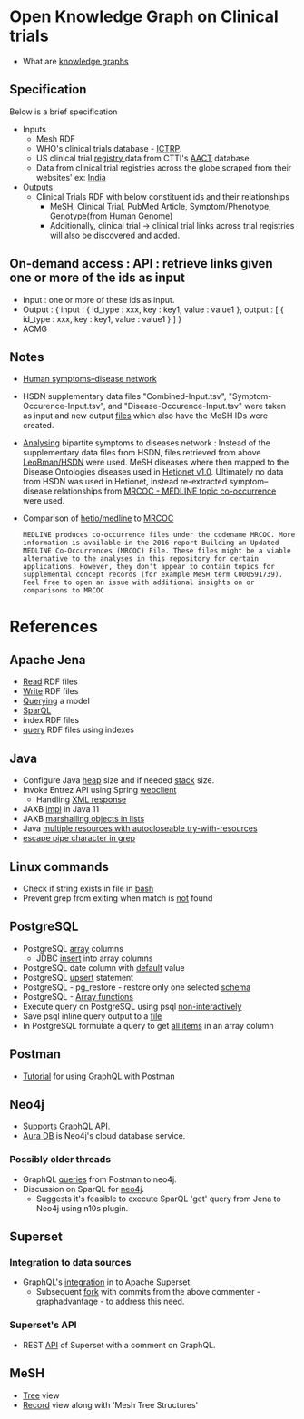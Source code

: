 # Open Knowledge Graph on Clinical trials

- What are [knowledge graphs](https://arxiv.org/pdf/2003.02320.pdf)

## Specification

Below is a brief specification

- Inputs
  - Mesh RDF
  - WHO's clinical trials database - [ICTRP](https://www.who.int/clinical-trials-registry-platform).
  - US clinical trial [registry ](https://clinicaltrials.gov)data from CTTI's [AACT](https://aact.ctti-clinicaltrials.org/download) database.
  - Data from clinical trial registries across the globe scraped from their websites' ex: [India](http://ctri.nic.in/Clinicaltrials/login.php)
- Outputs
  - Clinical Trials RDF with below constituent ids and their relationships
    - MeSH, Clinical Trial, PubMed Article, Symptom/Phenotype, Genotype(from Human Genome)
    - Additionally, clinical trial -> clinical trial links across trial registries will also be discovered and added.
  
## On-demand access : API : retrieve links given one or more of the ids as input

- Input :  one or more of these ids as input.   
- Output : { input : { id_type : xxx, key : key1, value : value1 }, output : \[ { id_type : xxx, key : key1, value : value1 } \] }
- ACMG

## Notes

- [Human symptoms–disease network](https://www.nature.com/articles/ncomms5212#MOESM1042)
- HSDN supplementary data files "Combined-Input.tsv", "Symptom-Occurence-Input.tsv", and "Disease-Occurence-Input.tsv" were taken as input and new output  [files](https://github.com/LeoBman/HSDN) which also have the MeSH IDs were created.
- [Analysing](https://github.com/dhimmel/hsdn) bipartite symptoms to diseases network : Instead of the supplementary data files from HSDN, files retrieved from above [LeoBman/HSDN](https://github.com/LeoBman/HSDN) were used. MeSH diseases where then mapped to the Disease Ontologies diseases used in [Hetionet v1.0](https://github.com/hetio/hetionet). Ultimately no data from HSDN was used in Hetionet, instead re-extracted symptom–disease relationships from [MRCOC - MEDLINE topic co-occurrence](https://lhncbc.nlm.nih.gov/ii/information/MRCOC.html) were used.
- Comparison of [hetio/medline](https://github.com/hetio/medline) to [MRCOC](https://lhncbc.nlm.nih.gov/ii/information/MRCOC.html)

  `MEDLINE produces co-occurrence files under the codename MRCOC. More information is available in the 2016 report Building an Updated MEDLINE Co-Occurrences (MRCOC) File. These files might be a viable alternative to the analyses in this repository for certain applications. However, they don't appear to contain topics for supplemental concept records (for example MeSH term C000591739). Feel free to open an issue with additional insights on or comparisons to MRCOC`

# References

## Apache Jena
- [Read](https://jena.apache.org/documentation/io/rdf-input.html) RDF files
- [Write](https://jena.apache.org/documentation/io/rdf-output.html) RDF files
- [Querying](https://jena.apache.org/tutorials/rdf_api.html#ch-Querying-a-Model) a model
- [SparQL](https://jena.apache.org/tutorials/sparql_query1.html)
- index RDF files
- [query](https://towardsdatascience.com/extract-and-query-knowledge-graphs-using-apache-jena-sparql-engine-5c66648797a4) RDF files using indexes

## Java
- Configure Java [heap](https://stackoverflow.com/a/47388044/294552) size and if needed [stack](https://stackoverflow.com/a/44253141/294552) size.
- Invoke Entrez API using Spring [webclient](https://www.baeldung.com/spring-webclient-resttemplate)
  - Handling [XML response](https://stackoverflow.com/questions/68209076/spring-resttemplate-works-for-string-but-not-for-my-class)
- JAXB [impl](https://stackoverflow.com/a/61283181/294552) in Java 11
- JAXB [marshalling objects in lists](https://stackoverflow.com/a/3683678/294552)
- Java [multiple resources with autocloseable try-with-resources](https://stackoverflow.com/a/30553153/294552)
- [escape pipe character in grep](https://stackoverflow.com/a/23772497/294552)

## Linux commands
- Check if string exists in file in [bash](https://stackoverflow.com/a/4749368/294552)
- Prevent grep from exiting when match is [not](https://unix.stackexchange.com/a/330662/47615) found

## PostgreSQL
- PostgreSQL [array](https://www.postgresql.org/docs/9.1/arrays.html) columns
  - JDBC [insert](https://tonaconsulting.wordpress.com/2013/05/28/postgres-and-multi-dimensions-arrays-in-jdbc/) into array columns
- PostgreSQL date column with [default](https://stackoverflow.com/a/910937/294552) value
- PostgreSQL [upsert](https://www.postgresqltutorial.com/postgresql-upsert/) statement
- PostgreSQL - pg_restore - restore only one selected [schema](https://stackoverflow.com/a/970491/294552)
- PostgreSQL - [Array functions](https://www.postgresql.org/docs/8.4/functions-array.html)
- Execute query on PostgreSQL using psql [non-interactively](https://stackoverflow.com/a/6405296/294552)
- Save psql inline query output to a [file](https://stackoverflow.com/a/11870348/294552)
- In PostgreSQL formulate a query to get [all items](https://stackoverflow.com/a/34592639/294552) in an array column

## Postman
- [Tutorial](https://learning.postman.com/docs/sending-requests/supported-api-frameworks/graphql/) for using GraphQL with Postman

## Neo4j
- Supports [GraphQL](https://neo4j.com/developer/graphql/) API.
- [Aura DB](https://neo4j.com/cloud/aura) is Neo4j's cloud database service. 

### Possibly older threads
- GraphQL [queries](https://community.neo4j.com/t/grandstack-starter-using-postman-api-to-get-data-from-graphql/999/2) from Postman to neo4j.
- Discussion on SparQL for [neo4j](https://community.neo4j.com/t/sparql-for-neo4j/19583/5). 
  - Suggests it's feasible to execute SparQL 'get' query from Jena to Neo4j using n10s plugin. 
  
## Superset

### Integration to data sources
- GraphQL's [integration](https://github.com/apache/superset/issues/5389#issuecomment-510284311) in to Apache Superset.
  - Subsequent [fork](https://github.com/graphadvantage/incubator-superset-gql-neo4j) with commits from the above commenter - graphadvantage - to address this need.

### Superset's API
- REST [API](https://preset.io/blog/2020-10-01-superset-api/) of Superset with a comment on GraphQL.

## MeSH
- [Tree](https://meshb.nlm.nih.gov/treeView) view
- [Record](https://meshb.nlm.nih.gov/record/ui?ui=D019588) view along with 'Mesh Tree Structures'
